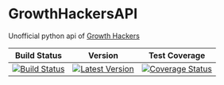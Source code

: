 GrowthHackersAPI
================

Unofficial python api of [Growth Hackers](http://www.growthhackers.com)


| Build Status | Version |Test Coverage |
| ------------ | ------- | ------------ |
| [![Build Status](https://travis-ci.org/voidabhi/GrowthHackersAPI.svg)](https://travis-ci.org/voidabhi/GrowthHackersAPI)|[![Latest Version](https://pypip.in/v/TheZine/badge.png)](https://pypi.python.org/pypi/GrowthHackers/) | [![Coverage Status](https://img.shields.io/coveralls/voidabhi/GrowthHackersAPI.svg)](https://coveralls.io/r/voidabhi/GrowthHackersAPI?branch=master)
